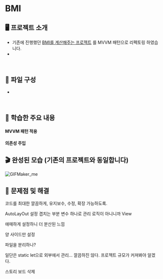 # BMI

## 🖥️ 프로젝트 소개

- 기존에 진행했던 [BMI를 계산해주는 프로젝트](https://github.com/kangsworkspace/BMI-Refectoring) 를 MVVM 패턴으로 리펙토링 하였습니다.
- 

<br>

## 👀 파일 구성

- 

<br>

## 📌 학습한 주요 내용
#### MVVM 패턴 적용



#### 의존성 주입





## 🎬 완성된 모습 (기존의 프로젝트와 동일합니다)

![GIFMaker_me](https://github.com/kangsworkspace/BMI/assets/141600830/0f298d1d-f275-4bce-95bd-949973f6d400)


## 🙉 문제점 및 해결

코드를 최대한 깔끔하게, 유지보수, 수정, 확장 가능하도록.

AutoLayOut 설정 겹치는 부분 변수 하나로 관리
로직이 아니니까 View

애매하게 설정하니 더 분산된 느낌 

양 사이드만 설정

파일을 분리하나?

일단은 static let으로 외부에서 관리...
깔끔하진 않다.
프로젝트 규모가 커져봐야 알겠다.

스토리 보드 삭제


